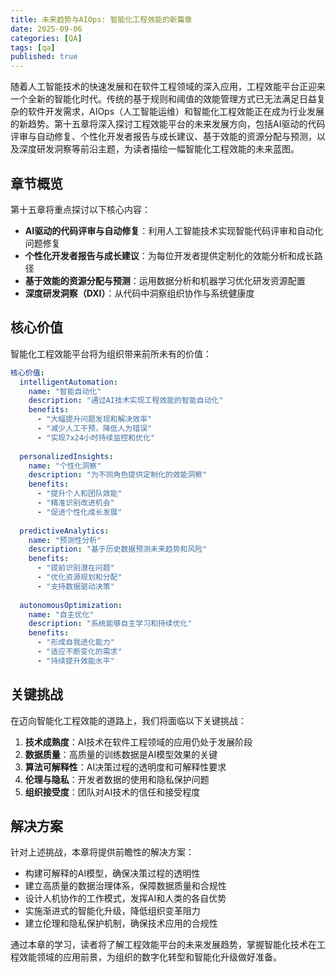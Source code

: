 ```yaml
---
title: 未来趋势与AIOps: 智能化工程效能的新篇章
date: 2025-09-06
categories: [QA]
tags: [qa]
published: true
---
```

随着人工智能技术的快速发展和在软件工程领域的深入应用，工程效能平台正迎来一个全新的智能化时代。传统的基于规则和阈值的效能管理方式已无法满足日益复杂的软件开发需求，AIOps（人工智能运维）和智能化工程效能正在成为行业发展的新趋势。第十五章将深入探讨工程效能平台的未来发展方向，包括AI驱动的代码评审与自动修复、个性化开发者报告与成长建议、基于效能的资源分配与预测，以及深度研发洞察等前沿主题，为读者描绘一幅智能化工程效能的未来蓝图。

## 章节概览

第十五章将重点探讨以下核心内容：

*   **AI驱动的代码评审与自动修复**：利用人工智能技术实现智能代码评审和自动化问题修复
*   **个性化开发者报告与成长建议**：为每位开发者提供定制化的效能分析和成长路径
*   **基于效能的资源分配与预测**：运用数据分析和机器学习优化研发资源配置
*   **深度研发洞察（DXI）**：从代码中洞察组织协作与系统健康度

## 核心价值

智能化工程效能平台将为组织带来前所未有的价值：

```yaml
核心价值:
  intelligentAutomation:
    name: "智能自动化"
    description: "通过AI技术实现工程效能的智能自动化"
    benefits:
      - "大幅提升问题发现和解决效率"
      - "减少人工干预，降低人为错误"
      - "实现7x24小时持续监控和优化"
  
  personalizedInsights:
    name: "个性化洞察"
    description: "为不同角色提供定制化的效能洞察"
    benefits:
      - "提升个人和团队效能"
      - "精准识别改进机会"
      - "促进个性化成长发展"
  
  predictiveAnalytics:
    name: "预测性分析"
    description: "基于历史数据预测未来趋势和风险"
    benefits:
      - "提前识别潜在问题"
      - "优化资源规划和分配"
      - "支持数据驱动决策"
  
  autonomousOptimization:
    name: "自主优化"
    description: "系统能够自主学习和持续优化"
    benefits:
      - "形成自我进化能力"
      - "适应不断变化的需求"
      - "持续提升效能水平"
```

## 关键挑战

在迈向智能化工程效能的道路上，我们将面临以下关键挑战：

1. **技术成熟度**：AI技术在软件工程领域的应用仍处于发展阶段
2. **数据质量**：高质量的训练数据是AI模型效果的关键
3. **算法可解释性**：AI决策过程的透明度和可解释性要求
4. **伦理与隐私**：开发者数据的使用和隐私保护问题
5. **组织接受度**：团队对AI技术的信任和接受程度

## 解决方案

针对上述挑战，本章将提供前瞻性的解决方案：

*   构建可解释的AI模型，确保决策过程的透明性
*   建立高质量的数据治理体系，保障数据质量和合规性
*   设计人机协作的工作模式，发挥AI和人类的各自优势
*   实施渐进式的智能化升级，降低组织变革阻力
*   建立伦理和隐私保护机制，确保技术应用的合规性

通过本章的学习，读者将了解工程效能平台的未来发展趋势，掌握智能化技术在工程效能领域的应用前景，为组织的数字化转型和智能化升级做好准备。
